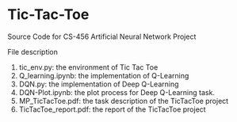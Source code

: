 # Tic-Tac-Toe

Source Code for CS-456 Artificial Neural Network Project

File description

1) tic_env.py: the environment of Tic Tac Toe
2) Q_learning.ipynb: the implementation of Q-Learning 
3) DQN.py: the implementation of Deep Q-Learning 
4) DQN-Plot.ipynb: the plot process for Deep Q-Learning task.
5) MP_TicTacToe.pdf: the task description of the TicTacToe project
6) TicTacToe_report.pdf: the report of the TicTacToe project
